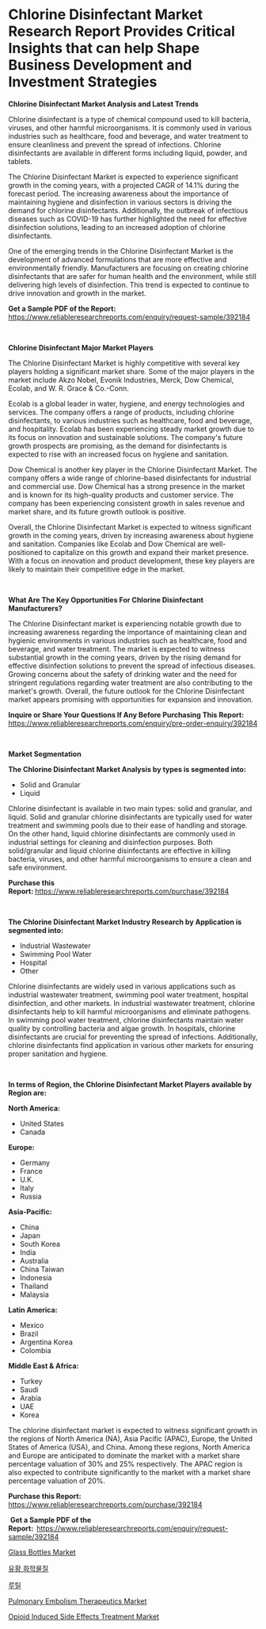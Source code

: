 <p><h1>Chlorine Disinfectant Market Research Report Provides Critical Insights that can help Shape Business Development and Investment Strategies</h1></p><p><strong>Chlorine Disinfectant Market Analysis and Latest Trends</strong></p>
<p><p>Chlorine disinfectant is a type of chemical compound used to kill bacteria, viruses, and other harmful microorganisms. It is commonly used in various industries such as healthcare, food and beverage, and water treatment to ensure cleanliness and prevent the spread of infections. Chlorine disinfectants are available in different forms including liquid, powder, and tablets.</p><p>The Chlorine Disinfectant Market is expected to experience significant growth in the coming years, with a projected CAGR of 14.1% during the forecast period. The increasing awareness about the importance of maintaining hygiene and disinfection in various sectors is driving the demand for chlorine disinfectants. Additionally, the outbreak of infectious diseases such as COVID-19 has further highlighted the need for effective disinfection solutions, leading to an increased adoption of chlorine disinfectants.</p><p>One of the emerging trends in the Chlorine Disinfectant Market is the development of advanced formulations that are more effective and environmentally friendly. Manufacturers are focusing on creating chlorine disinfectants that are safer for human health and the environment, while still delivering high levels of disinfection. This trend is expected to continue to drive innovation and growth in the market.</p></p>
<p><strong>Get a Sample PDF of the Report:&nbsp;</strong> <a href="https://www.reliableresearchreports.com/enquiry/request-sample/392184">https://www.reliableresearchreports.com/enquiry/request-sample/392184</a></p>
<p>&nbsp;</p>
<p><strong>Chlorine Disinfectant Major Market Players</strong></p>
<p><p>The Chlorine Disinfectant Market is highly competitive with several key players holding a significant market share. Some of the major players in the market include Akzo Nobel, Evonik Industries, Merck, Dow Chemical, Ecolab, and W. R. Grace & Co.-Conn.</p><p>Ecolab is a global leader in water, hygiene, and energy technologies and services. The company offers a range of products, including chlorine disinfectants, to various industries such as healthcare, food and beverage, and hospitality. Ecolab has been experiencing steady market growth due to its focus on innovation and sustainable solutions. The company's future growth prospects are promising, as the demand for disinfectants is expected to rise with an increased focus on hygiene and sanitation.</p><p>Dow Chemical is another key player in the Chlorine Disinfectant Market. The company offers a wide range of chlorine-based disinfectants for industrial and commercial use. Dow Chemical has a strong presence in the market and is known for its high-quality products and customer service. The company has been experiencing consistent growth in sales revenue and market share, and its future growth outlook is positive.</p><p>Overall, the Chlorine Disinfectant Market is expected to witness significant growth in the coming years, driven by increasing awareness about hygiene and sanitation. Companies like Ecolab and Dow Chemical are well-positioned to capitalize on this growth and expand their market presence. With a focus on innovation and product development, these key players are likely to maintain their competitive edge in the market.</p></p>
<p>&nbsp;</p>
<p><strong>What Are The Key Opportunities For Chlorine Disinfectant Manufacturers?</strong></p>
<p><p>The Chlorine Disinfectant market is experiencing notable growth due to increasing awareness regarding the importance of maintaining clean and hygienic environments in various industries such as healthcare, food and beverage, and water treatment. The market is expected to witness substantial growth in the coming years, driven by the rising demand for effective disinfection solutions to prevent the spread of infectious diseases. Growing concerns about the safety of drinking water and the need for stringent regulations regarding water treatment are also contributing to the market's growth. Overall, the future outlook for the Chlorine Disinfectant market appears promising with opportunities for expansion and innovation.</p></p>
<p><strong>Inquire or Share Your Questions If Any Before Purchasing This Report:</strong> <a href="https://www.reliableresearchreports.com/enquiry/pre-order-enquiry/392184">https://www.reliableresearchreports.com/enquiry/pre-order-enquiry/392184</a></p>
<p>&nbsp;</p>
<p><strong>Market Segmentation</strong></p>
<p><strong>The Chlorine Disinfectant Market Analysis by types is segmented into:</strong></p>
<p><ul><li>Solid and Granular</li><li>Liquid</li></ul></p>
<p><p>Chlorine disinfectant is available in two main types: solid and granular, and liquid. Solid and granular chlorine disinfectants are typically used for water treatment and swimming pools due to their ease of handling and storage. On the other hand, liquid chlorine disinfectants are commonly used in industrial settings for cleaning and disinfection purposes. Both solid/granular and liquid chlorine disinfectants are effective in killing bacteria, viruses, and other harmful microorganisms to ensure a clean and safe environment.</p></p>
<p><strong>Purchase this Report:&nbsp;</strong><a href="https://www.reliableresearchreports.com/purchase/392184">https://www.reliableresearchreports.com/purchase/392184</a></p>
<p>&nbsp;</p>
<p><strong>The Chlorine Disinfectant Market Industry Research by Application is segmented into:</strong></p>
<p><ul><li>Industrial Wastewater</li><li>Swimming Pool Water</li><li>Hospital</li><li>Other</li></ul></p>
<p><p>Chlorine disinfectants are widely used in various applications such as industrial wastewater treatment, swimming pool water treatment, hospital disinfection, and other markets. In industrial wastewater treatment, chlorine disinfectants help to kill harmful microorganisms and eliminate pathogens. In swimming pool water treatment, chlorine disinfectants maintain water quality by controlling bacteria and algae growth. In hospitals, chlorine disinfectants are crucial for preventing the spread of infections. Additionally, chlorine disinfectants find application in various other markets for ensuring proper sanitation and hygiene.</p></p>
<p>&nbsp;</p>
<p><strong>In terms of Region, the Chlorine Disinfectant Market Players available by Region are:</strong></p>
<p>
    <p> <strong> North America: </strong>
        <ul>
            <li>United States</li>
            <li>Canada</li>
        </ul>
        </p> 
    <p> <strong> Europe: </strong>
        <ul>
            <li>Germany</li>
            <li>France</li>
            <li>U.K.</li>
            <li>Italy</li>
            <li>Russia</li>
        </ul>
        </p> 
    <p> <strong> Asia-Pacific: </strong>
        <ul>
            <li>China</li>
            <li>Japan</li>
            <li>South Korea</li>
            <li>India</li>
            <li>Australia</li>
            <li>China Taiwan</li>
            <li>Indonesia</li>
            <li>Thailand</li>
            <li>Malaysia</li>
        </ul>
        </p> 
    <p> <strong> Latin America: </strong>
        <ul>
            <li>Mexico</li>
            <li>Brazil</li>
            <li>Argentina Korea</li>
            <li>Colombia</li>
        </ul>
        </p> 
    <p> <strong> Middle East & Africa: </strong>
        <ul>
            <li>Turkey</li>
            <li>Saudi</li>
            <li>Arabia</li>
            <li>UAE</li>
            <li>Korea</li>
        </ul>
    </p>
    </p>
<p><p>The chlorine disinfectant market is expected to witness significant growth in the regions of North America (NA), Asia Pacific (APAC), Europe, the United States of America (USA), and China. Among these regions, North America and Europe are anticipated to dominate the market with a market share percentage valuation of 30% and 25% respectively. The APAC region is also expected to contribute significantly to the market with a market share percentage valuation of 20%.</p></p>
<p><strong>Purchase this Report: </strong><a href="https://www.reliableresearchreports.com/purchase/392184">https://www.reliableresearchreports.com/purchase/392184</a></p>
<p>&nbsp;<strong>Get a Sample PDF of the Report:&nbsp;&nbsp;</strong><a href="https://www.reliableresearchreports.com/enquiry/request-sample/392184">https://www.reliableresearchreports.com/enquiry/request-sample/392184</a></p>
<p><strong></strong></p>
<p><p><a href="https://view.publitas.com/reportprime-1/glass-bottles-market-offer-valuable-insights-into-market-size-market-share-market-trends-and-projections-spanning-from-2024-to-2031/">Glass Bottles Market</a></p><p><a href="https://medium.com/@bixlfnpgdrqkjy8/%ED%99%A9%ED%99%A9-%ED%99%94%ED%95%99-%EC%8B%9C%EC%9E%A5-%EC%8B%9C%EC%9E%A5-cagr-%EC%8B%9C%EC%9E%A5-%EB%8F%99%ED%96%A5-%EB%B0%8F-%EC%84%B1%EC%9E%A5-%EC%A0%84%EB%9E%B5%EC%97%90-%EB%8C%80%ED%95%9C-%ED%86%B5%EC%B0%B0%EB%A0%A5-567a4e923cb6">유황 화학물질</a></p><p><a href="https://medium.com/@bixlfnpgdrqkjy8/%EB%A3%A8%ED%83%80%EC%9D%BC-%EC%8B%9C%EC%9E%A5-%EA%B7%9C%EB%AA%A8-cagr-%ED%8A%B8%EB%A0%8C%EB%93%9C-2024-2030-2bb6d2bf8eeb">루틸</a></p><p><a href="https://nifty-kite-d51.notion.site/Pulmonary-Embolism-Therapeutics-Market-Provides-a-Comprehensive-Analysis-Including-a-Macro-Overview--f121dfde71b9448f8d9d56a66e7be672">Pulmonary Embolism Therapeutics Market</a></p><p><a href="https://five-trouble-98a.notion.site/Opioid-Induced-Side-Effects-Treatment-Market-Size-Global-Industry-Overview-Market-Segmentation-and-b90fe6a82e1342ef9da69936b6ab3068">Opioid Induced Side Effects Treatment Market</a></p></p>